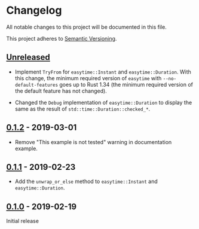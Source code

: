 # Changelog

All notable changes to this project will be documented in this file.

This project adheres to [Semantic Versioning](https://semver.org).

## [Unreleased]

- Implement `TryFrom` for `easytime::Instant` and `easytime::Duration`. With this change, the minimum required version of `easytime` with `--no-default-features` goes up to Rust 1.34 (the minimum required version of the default feature has not changed).

- Changed the `Debug` implementation of `easytime::Duration` to display the same as the result of `std::time::Duration::checked_*`.

## [0.1.2] - 2019-03-01

- Remove "This example is not tested" warning in documentation example.

## [0.1.1] - 2019-02-23

- Add the `unwrap_or_else` method to `easytime::Instant` and `easytime::Duration`.

## [0.1.0] - 2019-02-19

Initial release

[Unreleased]: https://github.com/taiki-e/easytime/compare/v0.1.2...HEAD
[0.1.2]: https://github.com/taiki-e/easytime/compare/v0.1.1...v0.1.2
[0.1.1]: https://github.com/taiki-e/easytime/compare/v0.1.0...v0.1.1
[0.1.0]: https://github.com/taiki-e/easytime/releases/tag/v0.1.0

